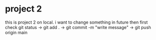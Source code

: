 # project 2
this is project 2 on local.
  i want to change something in future then first check git status -> git add . -> git commit -m "write message" -> git push origin main